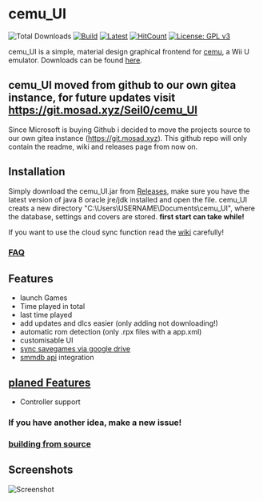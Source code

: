 # cemu_UI

![Total Downloads](https://img.shields.io/github/downloads/Seil0/cemu_UI/total.svg?style=flat-square)
[![Build](https://img.shields.io/travis/Seil0/cemu_UI/master.svg?style=flat-square)](https://travis-ci.org/Seil0/cemu_UI)
[![Latest](https://img.shields.io/github/release/Seil0/cemu_UI/all.svg?style=flat-square)](https://github.com/Seil0/cemu_UI/releases)
[![HitCount](http://hits.dwyl.io/Seil0/cemu_UI.svg)](http://hits.dwyl.io/Seil0/cemu_UI)
[![License: GPL v3](https://img.shields.io/badge/License-GPL%20v3-blue.svg?style=flat-square)](https://www.gnu.org/licenses/gpl-3.0)

cemu_UI is a simple, material design graphical frontend for [cemu](http://cemu.info/), a Wii U emulator. Downloads can be found [here](https://git.mosad.xyz/Seil0/cemu_UI/releases).

## cemu_UI moved from github to our own gitea instance, for future updates visit https://git.mosad.xyz/Seil0/cemu_UI
Since Microsoft is buying Github i decided to move the projects source to our own gitea instance (https://git.mosad.xyz). This github repo will only contain the readme, wiki and releases page from now on.

## Installation
Simply download the cemu_UI.jar from [Releases](https://git.mosad.xyz/Seil0/cemu_UI/releases), make sure you have the latest version of java 8 oracle jre/jdk installed and open the file. cemu_UI creats a new directory "C:\Users\USERNAME\Documents\cemu_UI", where the database, settings and covers are stored. **first start can take while!**

If you want to use the cloud sync function read the [wiki](https://git.mosad.xyz/Seil0/cemu_UI/wiki#cloud-savegame-syncronisation) carefully!

### [FAQ](https://git.mosad.xyz/Seil0/cemu_UI/wiki#faq)

## Features

* launch Games
* Time played in total
* last time played
* add updates and dlcs easier (only adding not downloading!)
* automatic rom detection (only .rpx files with a app.xml)
* customisable UI
* [sync savegames via google drive](https://git.mosad.xyz/Seil0/cemu_UI/wiki)
* [smmdb api](https://github.com/Tarnadas/smmdb) integration

## [planed Features](https://git.mosad.xyz/Seil0/cemu_UI/milestones)

* Controller support

### If you have another idea, make a new issue!

### [building from source](https://git.mosad.xyz/Seil0/cemu_UI/wiki/Documantation)
  
## Screenshots

![Screenshot](https://git.mosad.xyz/Seil0/cemu_UI/raw/branch/master/downloadContent/cemu_UI4.png)
